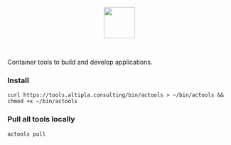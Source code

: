 
<p align="center">
  <img src="https://storage.googleapis.com/altipla-external-files/logos/actools.png" height="70">
</p>
<br>

Container tools to build and develop applications.


### Install

```shell
curl https://tools.altipla.consulting/bin/actools > ~/bin/actools && chmod +x ~/bin/actools
```


### Pull all tools locally

```shell
actools pull
```
